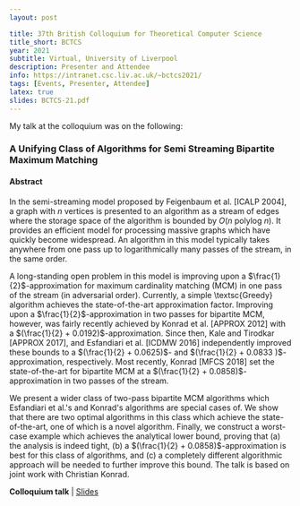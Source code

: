 ```yaml
---
layout: post

title: 37th British Colloquium for Theoretical Computer Science
title_short: BCTCS
year: 2021
subtitle: Virtual, University of Liverpool
description: Presenter and Attendee
info: https://intranet.csc.liv.ac.uk/~bctcs2021/
tags: [Events, Presenter, Attendee]
latex: true
slides: BCTCS-21.pdf
---
```

My talk at the colloquium was on the following:

### A Unifying Class of Algorithms for Semi Streaming Bipartite Maximum Matching 
#### Abstract
In the semi-streaming model proposed by Feigenbaum et al. [ICALP 2004], a graph with $n$ vertices is presented to an algorithm as a stream of edges where the storage space of the algorithm is bounded by $O(n \textrm{ polylog } n)$. It provides an efficient model for processing massive graphs which have quickly become widespread. An algorithm in this model typically takes anywhere from one pass up to logarithmically many passes of the stream, in the same order. 

A long-standing open problem in this model is improving upon a $\frac{1}{2}$-approximation for maximum cardinality matching (MCM) in one pass of the stream (in adversarial order). Currently, a simple \textsc{Greedy} algorithm achieves the state-of-the-art approximation factor. Improving upon a $\frac{1}{2}$-approximation in two passes for bipartite MCM, however, was fairly recently achieved by Konrad et al. [APPROX 2012] with a $(\frac{1}{2} + 0.0192)$-approximation. Since then, Kale and Tirodkar [APPROX 2017], and Esfandiari et al. [ICDMW 2016] independently improved these bounds to a $(\frac{1}{2} + 0.0625)$- and $(\frac{1}{2} + 0.0833 )$-approximation, respectively. Most recently, Konrad [MFCS 2018] set the state-of-the-art for bipartite MCM at a $(\frac{1}{2} + 0.0858)$-approximation in two passes of the stream. 

We present a wider class of two-pass bipartite MCM algorithms which Esfandiari et al.'s and Konrad's algorithms are special cases of. We show that there are two optimal algorithms in this class which achieve the state-of-the-art, one of which is a novel algorithm. Finally, we construct a worst-case example which achieves the analytical lower bound, proving that (a) the analysis is indeed tight, (b) a $(\frac{1}{2} + 0.0858)$-approximation is best for this class of algorithms, and (c) a completely different algorithmic approach will be needed to further improve this bound. 
The talk is based on joint work with Christian Konrad. 

<div class="page-tag" style="padding-right: 30px;">
    <span id="Attachments"><strong>Colloquium talk</strong> | </span>
    <a href="{{site.baseurl}}/assets/attachments/{{ page.slides }}" target="_blank" class="tag">Slides</a>
</div>
